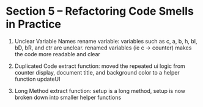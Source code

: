 # Section 5 – Refactoring Code Smells in Practice

1. Unclear Variable Names
   rename variable: variables such as c, a, b, h, bI, bD, bR, and ctr are unclear.
   renamed variables (ie c -> counter) makes the code more readable and clear

2. Duplicated Code
   extract function: moved the repeated ui logic from counter display, document title, and background color to a helper function updateUI

3. Long Method
   extract function: setup is a long method, setup is now broken down into smaller helper functions
